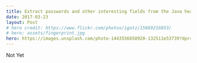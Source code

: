 ```yaml
---
title: Extract passwords and other interesting fields from the Java heap
date: 2017-03-23
layout: Post
# hero credit: https://www.flickr.com/photos/igotz/15669216853/
# hero: assets/fingerprint.jpg
hero: https://images.unsplash.com/photo-1443556858920-132511e53739?dpr=1.5&auto=format&fit=crop&w=1500&h=1000&q=80&cs=tinysrgb&crop=
---
```


Not Yet
